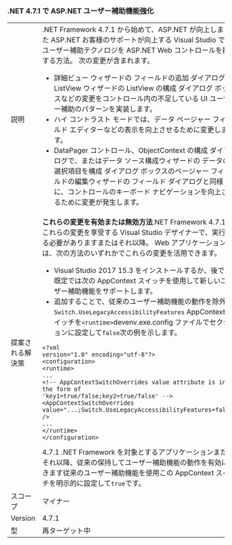 ### <a name="aspnet-accessibility-improvements-in-net-471"></a>.NET 4.7.1 で ASP.NET ユーザー補助機能強化

|   |   |
|---|---|
|説明|.NET Framework 4.7.1 から始めて、ASP.NET が向上しました ASP.NET お客様のサポートが向上する Visual Studio でのユーザー補助テクノロジを ASP.NET Web コントロールを操作する方法。  次の変更が含まれます。<ul><li>詳細ビュー ウィザードの フィールドの追加 ダイアログや ListView ウィザードの ListView の構成 ダイアログ ボックスなどの変更をコントロール内の不足している UI ユーザー補助のパターンを実装します。</li><li>ハイ コントラスト モードでは、データ ページャー フィールド エディターなどの表示を向上させるために変更します。</li><li>DataPager コントロール、ObjectContext の構成 ダイアログで、またはデータ ソース構成ウィザードの データの選択項目を構成 ダイアログ ボックスのページャー フィールドの編集ウィザードの フィールド ダイアログと同様に、コントロールのキーボード ナビゲーションを向上させるために変更が発生します。</li></ul>|
|提案される解決策|<strong>これらの変更を有効または無効方法</strong>.NET Framework 4.7.1 をこれらの変更を享受する Visual Studio デザイナーで、実行する必要がありますまたはそれ以降。 Web アプリケーションでは、次の方法のいずれかでこれらの変更を活用できます。<ul><li>Visual Studio 2017 15.3 をインストールするか、後で、既定では次の AppContext スイッチを使用して新しいユーザー補助機能をサポートします。</li><li>追加することで、従来のユーザー補助機能の動作を除外、 <code>Switch.UseLegacyAccessibilityFeatures</code> AppContext スイッチを<code>&lt;runtime&gt;</code>devenv.exe.config ファイルでセクションに設定して<code>false</code>次の例を示します。</li></ul><pre><code class="language-xml">&lt;?xml version=&quot;1.0&quot; encoding=&quot;utf-8&quot;?&gt;&#13;&#10;&lt;configuration&gt;&#13;&#10;&lt;runtime&gt;&#13;&#10;...&#13;&#10;&lt;!-- AppContextSwitchOverrides value attribute is in the form of &#39;key1=true/false;key2=true/false&#39;  --&gt;&#13;&#10;&lt;AppContextSwitchOverrides value=&quot;...;Switch.UseLegacyAccessibilityFeatures=false&quot; /&gt;&#13;&#10;...&#13;&#10;&lt;/runtime&gt;&#13;&#10;&lt;/configuration&gt;&#13;&#10;</code></pre>4.7.1 .NET Framework を対象とするアプリケーションまたはそれ以降、従来の保持してユーザー補助機能の動作を有効にできます従来のユーザー補助機能を使用この AppContext スイッチを明示的に設定して<code>true</code>です。|
|スコープ|マイナー|
|Version|4.7.1|
|型|再ターゲット中|

